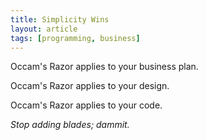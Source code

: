 ```yaml
---
title: Simplicity Wins
layout: article
tags: [programming, business]
---
```


Occam's Razor applies to your business plan.

Occam's Razor applies to your design.

Occam's Razor applies to your code.

*Stop adding blades; dammit.*

